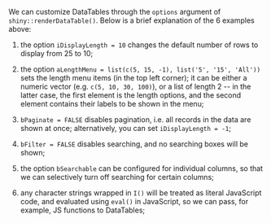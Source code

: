 We can customize DataTables through the `options` argument of
`shiny::renderDataTable()`. Below is a brief explanation of the 6 examples
above:

1. the option `iDisplayLength = 10` changes the default number of rows to
  display from 25 to 10;

1. the option `aLengthMenu = list(c(5, 15, -1), list('5', '15', 'All'))` sets
  the length menu items (in the top left corner); it can be either a numeric
  vector (e.g. `c(5, 10, 30, 100)`), or a list of length 2 -- in the latter
  case, the first element is the length options, and the second element
  contains their labels to be shown in the menu;

1. `bPaginate = FALSE` disables pagination, i.e. all records in the data are
  shown at once; alternatively, you can set `iDisplayLength = -1`;

1. `bFilter = FALSE` disables searching, and no searching boxes will be shown;

1. the option `bSearchable` can be configured for individual columns, so that
  we can selectively turn off searching for certain columns;

1. any character strings wrapped in `I()` will be treated as literal JavaScript
  code, and evaluated using `eval()` in JavaScript, so we can pass, for
  example, JS functions to DataTables;

